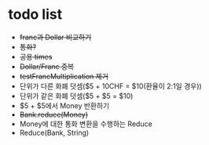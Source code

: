 # todo list
+ ~~franc과 Dollar 비교하기~~
+ ~~통화?~~
+ ~~공용 times~~
+ ~~Dollar/Franc 중복~~
+ ~~testFrancMultiplication 제거~~
+ 단위가 다른 화폐 덧셈($5 + 10CHF = $10(환율이 2:1일 경우))
+ 단위가 같은 화폐 덧셈($5 + $5 = $10)
+ $5 + $5에서 Money 반환하기
+ ~~Bank.reduce(Money)~~
+ Money에 대한 통화 변환을 수행하는 Reduce
+ Reduce(Bank, String) 
